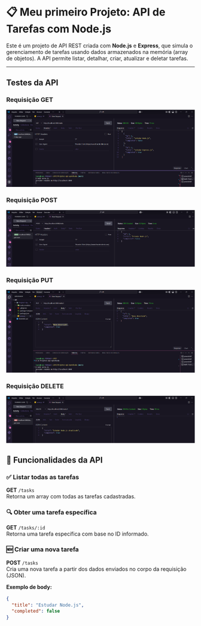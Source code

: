 # 📋 Meu primeiro Projeto: API de Tarefas com Node.js

Este é um projeto de API REST criada com **Node.js** e **Express**, que simula o gerenciamento de tarefas usando dados armazenados na memória (array de objetos). A API permite listar, detalhar, criar, atualizar e deletar tarefas.

---
## Testes da API

### Requisição GET
![GET](imgs/get.png)

### Requisição POST
![POST](imgs/post.png)

### Requisição PUT
![PUT](imgs/put.png)

### Requisição DELETE
![DELETE](imgs/delete.png)



## 🚀 Funcionalidades da API

### ✅ Listar todas as tarefas

**GET** `/tasks`  
Retorna um array com todas as tarefas cadastradas.

### 🔍 Obter uma tarefa específica

**GET** `/tasks/:id`  
Retorna uma tarefa específica com base no ID informado.

### 🆕 Criar uma nova tarefa  

**POST** `/tasks`  
Cria uma nova tarefa a partir dos dados enviados no corpo da requisição (JSON).

**Exemplo de body:**

```json
{
  "title": "Estudar Node.js",
  "completed": false
}


